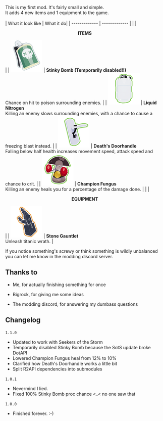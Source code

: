 This is my first mod. It's fairly small and simple.  
It adds 4 new items and 1 equipment to the game.
<br>
<br>
| What it look like  | What it do|
| ------------- | ------------- |
| | <p align="center">**ITEMS**</p> |
| <img src="https://raw.githubusercontent.com/zeeboon/ItemUpdatedAttempt/SotS-Update/tex/Icons/StinkyBombIcon_sm.png?token=GHSAT0AAAAAACW323PM4T5XD53FVILQ2GNKZWURG6Q" width=100> | **Stinky Bomb (Temporarily disabled!!)**<br>Chance on hit to poison surrounding enemies. |
| <img src="https://raw.githubusercontent.com/zeeboon/ItemUpdatedAttempt/SotS-Update/tex/Icons/NitrogenIcon_sm.png?token=GHSAT0AAAAAACW323PMMGO5P62GROULM2J6ZWURG6Q" width=100> | **Liquid Nitrogen**<br>Killing an enemy slows surrounding enemies, with a chance to cause a freezing blast instead. |
| <img src="https://raw.githubusercontent.com/zeeboon/ItemUpdatedAttempt/SotS-Update/tex/Icons/DoorhandleIcon_sm.png?token=GHSAT0AAAAAACW323PNJ33WQE2CBSVRTVB6ZWURG5Q" width=100> | **Death's Doorhandle**<br>Falling below half health increases movement speed, attack speed and chance to crit. |
| <img src="https://raw.githubusercontent.com/zeeboon/ItemUpdatedAttempt/SotS-Update/tex/Icons/ChungusIcon_sm.png?token=GHSAT0AAAAAACW323PMYQD72DGDFULYLDKAZWURGJA" width=100> | **Champion Fungus**<br>Killing an enemy heals you for a percentage of the damage done. |
| | <p align="center">**EQUIPMENT**</p> |
| <img src="https://raw.githubusercontent.com/zeeboon/ItemUpdatedAttempt/SotS-Update/tex/Icons/StoneGauntletIcon_sm.png?token=GHSAT0AAAAAACW323PMCSY3HJRR756XZ5DWZWURG6Q" width=100> | **Stone Gauntlet**<br>Unleash titanic wrath. |

If you notice something's screwy or think something is wildly unbalanced you can let me know in the modding discord server.


## Thanks to

- Me, for actually finishing something for once

- Bigrock, for giving me some ideas

- The modding discord, for answering my dumbass questions

## Changelog

`1.1.0`

- Updated to work with Seekers of the Storm
- Temporarily disabled Stinky Bomb because the SotS update broke DotAPI
- Lowered Champion Fungus heal from 12% to 10%
- Clarified how Death's Doorhandle works a little bit
- Split R2API dependencies into submodules

`1.0.1`

- Nevermind I lied.
- Fixed 100% Stinky Bomb proc chance <_< no one saw that

`1.0.0`

- Finished forever. :-)
